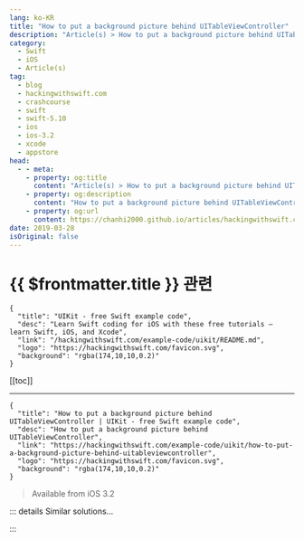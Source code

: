 ```yaml
---
lang: ko-KR
title: "How to put a background picture behind UITableViewController"
description: "Article(s) > How to put a background picture behind UITableViewController"
category:
  - Swift
  - iOS
  - Article(s)
tag: 
  - blog
  - hackingwithswift.com
  - crashcourse
  - swift
  - swift-5.10
  - ios
  - ios-3.2
  - xcode
  - appstore
head:
  - - meta:
    - property: og:title
      content: "Article(s) > How to put a background picture behind UITableViewController"
    - property: og:description
      content: "How to put a background picture behind UITableViewController"
    - property: og:url
      content: https://chanhi2000.github.io/articles/hackingwithswift.com/example-code/uikit/how-to-put-a-background-picture-behind-uitableviewcontroller.html
date: 2019-03-28
isOriginal: false
---
```


# {{ $frontmatter.title }} 관련

```component VPCard
{
  "title": "UIKit - free Swift example code",
  "desc": "Learn Swift coding for iOS with these free tutorials – learn Swift, iOS, and Xcode",
  "link": "/hackingwithswift.com/example-code/uikit/README.md",
  "logo": "https://hackingwithswift.com/favicon.svg",
  "background": "rgba(174,10,10,0.2)"
}
```

[[toc]]

---

```component VPCard
{
  "title": "How to put a background picture behind UITableViewController | UIKit - free Swift example code",
  "desc": "How to put a background picture behind UITableViewController",
  "link": "https://hackingwithswift.com/example-code/uikit/how-to-put-a-background-picture-behind-uitableviewcontroller",
  "logo": "https://hackingwithswift.com/favicon.svg",
  "background": "rgba(174,10,10,0.2)"
}
```

> Available from iOS 3.2

<!-- TODO: 작성 -->

<!--
You can put any type of `UIView` behind a table view, and iOS automatically resizes it to fit the table. So, adding a background picture is just a matter of using a `UIImageView` like this:

```swift
tableView.backgroundView = UIImageView(image: UIImage(named: "taylor-swift"))
```

-->

::: details Similar solutions…

<!--
/example-code/uikit/how-to-make-a-background-image-run-under-the-safe-area">How to make a background image run under the safe area 
/quick-start/swiftui/how-to-set-the-background-color-of-list-rows-using-listrowbackground">How to set the background color of list rows using listRowBackground() 
/example-code/location/how-to-read-the-users-location-while-your-app-is-in-the-background">How to read the user’s location while your app is in the background 
/quick-start/swiftui/how-to-detect-when-your-app-moves-to-the-background-or-foreground-with-scenephase">How to detect when your app moves to the background or foreground with scenePhase 
/quick-start/swiftui/how-to-change-the-background-color-of-list-texteditor-and-more">How to change the background color of List, TextEditor, and more</a>
-->

:::


